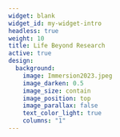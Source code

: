 ```yaml
---
widget: blank
widget_id: my-widget-intro
headless: true
weight: 10
title: Life Beyond Research
active: true
design:
  background:
    image: Immersion2023.jpeg
    image_darken: 0.5
    image_size: contain
    image_position: top
    image_parallax: false
    text_color_light: true
    columns: "1"
---
```

